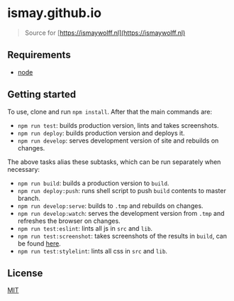 # ismay.github.io

> Source for [https://ismaywolff.nl](https://ismaywolff.nl)

## Requirements

* [node](https://nodejs.org/en/)

## Getting started

 To use, clone and run `npm install`. After that the main commands are:

* `npm run test`: builds production version, lints and takes screenshots.
* `npm run deploy`: builds production version and deploys it.
* `npm run develop`: serves development version of site and rebuilds on changes.

The above tasks alias these subtasks, which can be run separately when necessary:

* `npm run build`: builds a production version to `build`.
* `npm run deploy:push`: runs shell script to push `build` contents to master branch.
* `npm run develop:serve`: builds to `.tmp` and rebuilds on changes.
* `npm run develop:watch`: serves the development version from `.tmp` and refreshes the browser on changes.
* `npm run test:eslint`: lints all js in `src` and `lib`.
* `npm run test:screenshot`: takes screenshots of the results in  `build`, can be found [here](test/README.md).
* `npm run test:stylelint`: lints all css in `src` and `lib`.

## License

[MIT](http://ismay.mit-license.org/)
